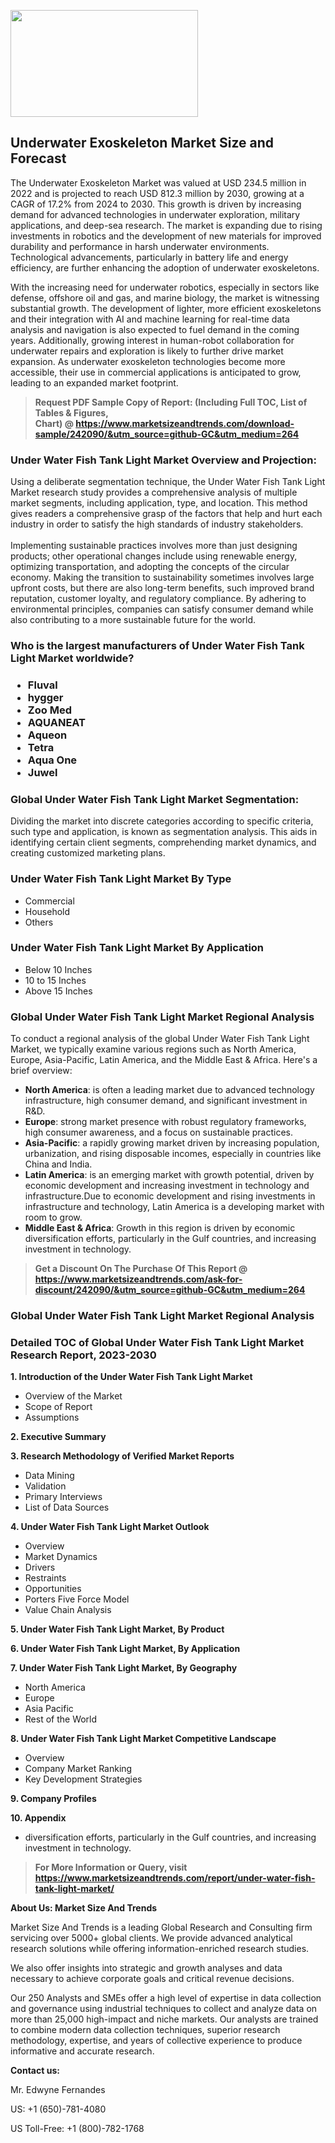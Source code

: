 <p><img class="alignnone size-medium wp-image-20088" src="https://ffe5etoiles.com/wp-content/uploads/2024/12/MST1-300x171.png" alt="" width="300" height="171" /></p><h2>Underwater Exoskeleton Market Size and Forecast</h2><p>The Underwater Exoskeleton Market was valued at USD 234.5 million in 2022 and is projected to reach USD 812.3 million by 2030, growing at a CAGR of 17.2% from 2024 to 2030. This growth is driven by increasing demand for advanced technologies in underwater exploration, military applications, and deep-sea research. The market is expanding due to rising investments in robotics and the development of new materials for improved durability and performance in harsh underwater environments. Technological advancements, particularly in battery life and energy efficiency, are further enhancing the adoption of underwater exoskeletons.</p><p>With the increasing need for underwater robotics, especially in sectors like defense, offshore oil and gas, and marine biology, the market is witnessing substantial growth. The development of lighter, more efficient exoskeletons and their integration with AI and machine learning for real-time data analysis and navigation is also expected to fuel demand in the coming years. Additionally, growing interest in human-robot collaboration for underwater repairs and exploration is likely to further drive market expansion. As underwater exoskeleton technologies become more accessible, their use in commercial applications is anticipated to grow, leading to an expanded market footprint.</p></p><blockquote id="" class=""><strong>Request PDF Sample Copy of Report: (Including Full TOC, List of Tables &amp; Figures, Chart)&nbsp;@&nbsp;<strong><a href="https://www.marketsizeandtrends.com/download-sample/242090/&utm_source=github-GC&utm_medium=264" target="_blank">https://www.marketsizeandtrends.com/download-sample/242090/&utm_source=github-GC&utm_medium=264</a></strong></strong></blockquote><h3 id="" class="">Under Water Fish Tank Light Market&nbsp;Overview and Projection:</h3><p id="" class="">Using a deliberate segmentation technique, the Under Water Fish Tank Light Market research study provides a comprehensive analysis of multiple market segments, including application, type, and location. This method gives readers a comprehensive grasp of the factors that help and hurt each industry in order to satisfy the high standards of industry stakeholders. <br /> <br />Implementing sustainable practices involves more than just designing products; other operational changes include using renewable energy, optimizing transportation, and adopting the concepts of the circular economy. Making the transition to sustainability sometimes involves large upfront costs, but there are also long-term benefits, such improved brand reputation, customer loyalty, and regulatory compliance. By adhering to environmental principles, companies can satisfy consumer demand while also contributing to a more sustainable future for the world.</p><h3 id="" class="">Who is the largest manufacturers of&nbsp;Under Water Fish Tank Light Market worldwide?</h3><h3 class=""><p><ul><li>Fluval </li><li> hygger </li><li> Zoo Med </li><li> AQUANEAT </li><li> Aqueon </li><li> Tetra </li><li> Aqua One </li><li> Juwel</li></ul></p></h3><h3 id="" class="">Global&nbsp;Under Water Fish Tank Light Market Segmentation:</h3><p id="" class="">Dividing the market into discrete categories according to specific criteria, such type and application, is known as segmentation analysis. This aids in identifying certain client segments, comprehending market dynamics, and creating customized marketing plans.</p><h3 id="" class="">Under Water Fish Tank Light Market&nbsp;By Type</h3><p><p><ul><li>Commercial</li><li> Household</li><li> Others</p></li></ul></p></p><h3 id="" class="">Under Water Fish Tank Light Market&nbsp;By Application</h3><p class=""><p><ul><li>Below 10 Inches</li><li> 10 to 15 Inches</li><li> Above 15 Inches</li></ul></p></p><h3 id="" class="">Global Under Water Fish Tank Light Market Regional Analysis</h3><p id="" class="">To conduct a regional analysis of the global Under Water Fish Tank Light Market, we typically examine various regions such as North America, Europe, Asia-Pacific, Latin America, and the Middle East &amp; Africa. Here's a brief overview:</p><ul><li><strong>North America</strong>: is often a leading market due to advanced technology infrastructure, high consumer demand, and significant investment in R&amp;D.</li><li><strong>Europe</strong>: strong market presence with robust regulatory frameworks, high consumer awareness, and a focus on sustainable practices.</li><li><strong>Asia-Pacific</strong>: a rapidly growing market driven by increasing population, urbanization, and rising disposable incomes, especially in countries like China and India.</li><li><strong>Latin America</strong>: is an emerging market with growth potential, driven by economic development and increasing investment in technology and infrastructure.Due to economic development and rising investments in infrastructure and technology, Latin America is a developing market with room to grow.</li><li><strong>Middle East &amp; Africa</strong>: Growth in this region is driven by economic diversification efforts, particularly in the Gulf countries, and increasing investment in technology.</li></ul><blockquote id="" class=""><strong>Get a Discount On The Purchase Of This Report @ <strong><a href="https://www.marketsizeandtrends.com/ask-for-discount/242090/&utm_source=github-GC&utm_medium=264" target="_blank">https://www.marketsizeandtrends.com/ask-for-discount/242090/&utm_source=github-GC&utm_medium=264</a></strong></strong></blockquote><h3 id="" class="">Global Under Water Fish Tank Light Market Regional Analysis</h3><h3 id="" class="">Detailed TOC of Global Under Water Fish Tank Light Market Research Report, 2023-2030</h3><p id="" class=""><strong>1. Introduction of the Under Water Fish Tank Light Market</strong></p><ul><li>Overview of the Market</li><li>Scope of Report</li><li>Assumptions</li></ul><p id="" class=""><strong>2. Executive Summary</strong></p><p id="" class=""><strong>3. Research Methodology of Verified Market Reports</strong></p><ul><li>Data Mining</li><li>Validation</li><li>Primary Interviews</li><li>List of Data Sources</li></ul><p id="" class=""><strong>4. Under Water Fish Tank Light Market Outlook</strong></p><ul><li>Overview</li><li>Market Dynamics</li><li>Drivers</li><li>Restraints</li><li>Opportunities</li><li>Porters Five Force Model</li><li>Value Chain Analysis</li></ul><p id="" class=""><strong>5. Under Water Fish Tank Light Market, By Product</strong></p><p id="" class=""><strong>6. Under Water Fish Tank Light Market, By Application</strong></p><p id="" class=""><strong>7. Under Water Fish Tank Light Market, By Geography</strong></p><ul><li>North America</li><li>Europe</li><li>Asia Pacific</li><li>Rest of the World</li></ul><p id="" class=""><strong>8. Under Water Fish Tank Light Market Competitive Landscape</strong></p><ul><li>Overview</li><li>Company Market Ranking</li><li>Key Development Strategies</li></ul><p id="" class=""><strong>9. Company Profiles</strong></p><p id="" class=""><strong>10. Appendix</strong></p><ul><li>diversification efforts, particularly in the Gulf countries, and increasing investment in technology.</li></ul><blockquote id="" class=""><strong>For More Information or Query, visit <strong><strong><a href="https://www.marketsizeandtrends.com/report/under-water-fish-tank-light-market/" target="_blank">https://www.marketsizeandtrends.com/report/under-water-fish-tank-light-market/</a></strong></strong></strong></blockquote><p id="" class=""><strong>About Us: Market Size And Trends</strong></p><p id="" class="">Market Size And Trends is a leading Global Research and Consulting firm servicing over 5000+ global clients. We provide advanced analytical research solutions while offering information-enriched research studies.</p><p id="" class="">We also offer insights into strategic and growth analyses and data necessary to achieve corporate goals and critical revenue decisions.</p><p id="" class="">Our 250 Analysts and SMEs offer a high level of expertise in data collection and governance using industrial techniques to collect and analyze data on more than 25,000 high-impact and niche markets. Our analysts are trained to combine modern data collection techniques, superior research methodology, expertise, and years of collective experience to produce informative and accurate research.</p><p id="" class=""><strong>Contact us:</strong></p><p id="" class="">Mr. Edwyne Fernandes</p><p id="" class="">US: +1 (650)-781-4080</p><p id="" class="">US Toll-Free: +1 (800)-782-1768</p>
